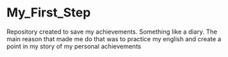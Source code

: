 # My_First_Step
 Repository created to save my achievements. Something like a diary. 
 The main reason that made me do that was to practice my english and create a point in my story of my personal achievements
